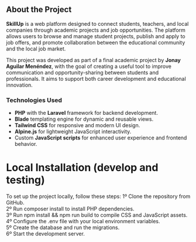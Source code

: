 ## About the Project

**SkillUp** is a web platform designed to connect students, teachers, and local companies through academic projects and job opportunities. The platform allows users to browse and manage student projects, publish and apply to job offers, and promote collaboration between the educational community and the local job market.

This project was developed as part of a final academic project by **Jonay Aguilar Menéndez**, with the goal of creating a useful tool to improve communication and opportunity-sharing between students and professionals. It aims to support both career development and educational innovation.

### Technologies Used

- **PHP** with the **Laravel** framework for backend development.  
- **Blade** templating engine for dynamic and reusable views.  
- **Tailwind CSS** for responsive and modern UI design.  
- **Alpine.js** for lightweight JavaScript interactivity.  
- Custom **JavaScript scripts** for enhanced user experience and frontend behavior.


# Local Installation (develop and testing)
To set up the project locally, follow these steps:
  1º Clone the repository from GitHub. <br>
  2º Run composer install to install PHP dependencies. <br>
  3º Run npm install && npm run build to compile CSS and JavaScript assets. <br>
  4º Configure the .env file with your local environment variables. <br> 
  5º Create the database and run the migrations. <br>
  6º Start the development server.
